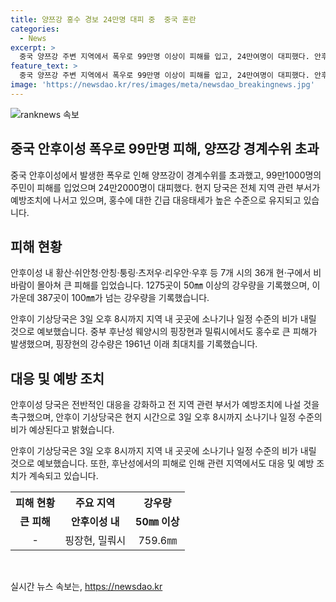 ```yaml
---
title: 양쯔강 홍수 경보 24만명 대피 중  중국 혼란
categories:
  - News
excerpt: >
  중국 양쯔강 주변 지역에서 폭우로 99만명 이상이 피해를 입고, 24만여명이 대피했다. 안후이성에서는 가장 긴 강인 창장이 홍수 위험수위에 이르면서 36개 현·구에서 큰 피해가 발생했고, 창장 본류 전 구간이 경계수위를 초과했다. 안후이 성당국은 대응을 강화하고, 오후 8시까지 소나기나 비가 예상된다고 밝혔으며, 후난성 웨양시와 밀뤄시에서도 홍수로 큰 피해가 발생했다고 전해졌다. 
feature_text: >
  중국 양쯔강 주변 지역에서 폭우로 99만명 이상이 피해를 입고, 24만여명이 대피했다. 안후이성에서는 가장 긴 강인 창장이 홍수 위험수위에 이르면서 36개 현·구에서 큰 피해가 발생했고, 창장 본류 전 구간이 경계수위를 초과했다. 안후이 성당국은 대응을 강화하고, 오후 8시까지 소나기나 비가 예상된다고 밝혔으며, 후난성 웨양시와 밀뤄시에서도 홍수로 큰 피해가 발생했다고 전해졌다. 
image: 'https://newsdao.kr/res/images/meta/newsdao_breakingnews.jpg'
---
```


<p><img src="https://newsdao.kr/res/images/meta/newsdao_breakingnews.jpg" alt="ranknews 속보" /></p>

<h2 data-ke-size="size26">중국 안후이성 폭우로 99만명 피해, 양쯔강 경계수위 초과</h2>

<p data-ke-size="size16">중국 안후이성에서 발생한 폭우로 인해 양쯔강이 경계수위를 초과했고, 99만1000명의 주민이 피해를 입었으며 24만2000명이 대피했다. 현지 당국은 전체 지역 관련 부서가 예방조치에 나서고 있으며, 홍수에 대한 긴급 대응태세가 높은 수준으로 유지되고 있습니다.</p>

<h2 data-ke-size="size26">피해 현황</h2>

<p data-ke-size="size16">안후이성 내 황산·쉬안청·안칭·퉁링·츠저우·리우안·우후 등 7개 시의 36개 현·구에서 비바람이 몰아쳐 큰 피해를 입었습니다. 1275곳이 50㎜ 이상의 강우량을 기록했으며, 이 가운데 387곳이 100㎜가 넘는 강우량을 기록했습니다. </p>

<p data-ke-size="size16">안후이 기상당국은 3일 오후 8시까지 지역 내 곳곳에 소나기나 일정 수준의 비가 내릴 것으로 예보했습니다. 중부 후난성 웨양시의 핑장현과 밀뤄시에서도 홍수로 큰 피해가 발생했으며, 핑장현의 강수량은 1961년 이래 최대치를 기록했습니다.</p>

<h2 data-ke-size="size26">대응 및 예방 조치</h2>

<p data-ke-size="size16">안후이성 당국은 전반적인 대응을 강화하고 전 지역 관련 부서가 예방조치에 나설 것을 촉구했으며, 안후이 기상당국은 현지 시간으로 3일 오후 8시까지 소나기나 일정 수준의 비가 예상된다고 밝혔습니다. </p>

<p data-ke-size="size16">안후이 기상당국은 3일 오후 8시까지 지역 내 곳곳에 소나기나 일정 수준의 비가 내릴 것으로 예보했습니다. 또한, 후난성에서의 피해로 인해 관련 지역에서도 대응 및 예방 조치가 계속되고 있습니다.</p>

<table>
    <tr>
        <th>피해 현황</th>
        <th>주요 지역</th>
        <th>강우량</th>
    </tr>
    <tr>
        <td style="text-align: center; height: 17px;"><b>큰 피해</b></td>
        <td style="text-align: center; height: 17px;"><b>안후이성 내</b></td>
        <td style="text-align: center; height: 17px;"><b>50㎜ 이상</b></td>
    </tr>
    <tr>
        <td style="text-align: center; height: 17px;">-</td>
        <td style="text-align: center; height: 17px;">핑장현, 밀뤄시</td>
        <td style="text-align: center; height: 17px;">759.6㎜</td>
    </tr>
</table>

<p data-ke-size="size16">&nbsp;</p>
실시간 뉴스 속보는, <a href="https://newsdao.kr" rel="dofollow">https://newsdao.kr</a>


